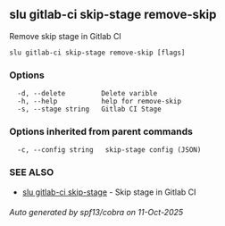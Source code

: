 ## slu gitlab-ci skip-stage remove-skip

Remove skip stage in Gitlab CI

```
slu gitlab-ci skip-stage remove-skip [flags]
```

### Options

```
  -d, --delete         Delete varible
  -h, --help           help for remove-skip
  -s, --stage string   Gitlab CI Stage
```

### Options inherited from parent commands

```
  -c, --config string   skip-stage config (JSON)
```

### SEE ALSO

* [slu gitlab-ci skip-stage](slu_gitlab-ci_skip-stage.md)	 - Skip stage in Gitlab CI

###### Auto generated by spf13/cobra on 11-Oct-2025
